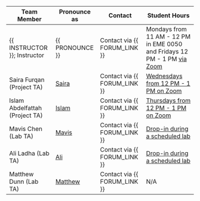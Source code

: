 | Team Member                    | Pronounce as                                  | Contact                      | Student Hours                                                                                                                                           |
|--------------------------------|-----------------------------------------------|------------------------------|---------------------------------------------------------------------------------------------------------------------------------------------------------|
| {{ INSTRUCTOR }}; Instructor   | {{ PRONOUNCE }}                               | Contact via {{ FORUM_LINK }} | Mondays from 11 AM - 12 PM in EME 0050 and Fridays 12 PM - 1 PM [via Zoom](https://ubc.zoom.us/j/67640303816?pwd=anVOVTJSSnA3T2hCK09idDF5Z0tEQT09)       |
| Saira Furqan (Project TA)      | [Saira]()                                     | Contact via {{ FORUM_LINK }} | [Wednesdays from 12 PM - 1 PM on Zoom](https://ubc.zoom.us/j/64465950880?pwd=aWgwV085Z3pWT1dCZ0NMMWc4NWhzQT09)                                           |
| Islam Abdelfattah (Project TA) | [Islam](https://namedrop.io/islamabdelfattah) | Contact via {{ FORUM_LINK }} | [Thursdays from 12 PM - 1 PM on Zoom](https://ubc.zoom.us/j/64061448764?pwd=NUwzclN5UWRhWUJETjZRNnBTeERrdz09)                                          |
| Mavis Chen (Lab TA)            | [Mavis](https://namedrop.io/mavischen)        | Contact via {{ FORUM_LINK }} | [Drop-in during a scheduled lab](https://courses.students.ubc.ca/cs/courseschedule?tname=subj-course&course=301&campuscd=UBCO&dept=DATA&pname=subjarea) |
| Ali Ladha (Lab TA)             | [Ali](https://namedrop.io/aliladha)           | Contact via {{ FORUM_LINK }} | [Drop-in during a scheduled lab](https://courses.students.ubc.ca/cs/courseschedule?tname=subj-course&course=301&campuscd=UBCO&dept=DATA&pname=subjarea) |
| Matthew Dunn (Lab TA)          | [Matthew]()                                   | Contact via {{ FORUM_LINK }} | N/A                                                                                                                                                     |

